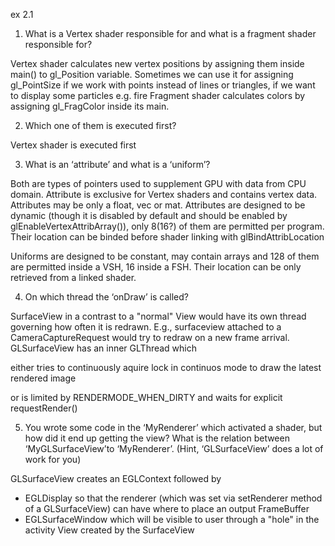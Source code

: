 ex 2.1

1. What is a Vertex shader responsible for and what is a fragment shader 
responsible for?

Vertex shader calculates new vertex positions by assigning them inside 
main() to gl_Position variable. Sometimes we can use it for 
assigning gl_PointSize if we work with points instead of lines or 
triangles, if we want to display some particles e.g. fire
Fragment shader calculates colors by assigning gl_FragColor inside its 
main. 

2. Which one of them is executed first? 

Vertex shader is executed first

3. What is an ‘attribute’ and what is a ‘uniform’? 

Both are types of pointers used to supplement GPU with data from CPU 
domain. Attribute is exclusive for Vertex shaders and contains vertex 
data. Attributes may be only a float, vec or mat. Attributes are designed 
to be dynamic (though it is disabled by default and should be enabled by 
glEnableVertexAttribArray()), only 8(16?) of them are permitted per 
program. Their location can be binded before shader linking with 
glBindAttribLocation

Uniforms are designed to be constant, may contain arrays and 128 of them 
are permitted inside a VSH, 16 inside a FSH. Their location can be only 
retrieved from a linked shader.

4. On which thread the ‘onDraw’ is called? 

SurfaceView in a contrast to a "normal" View would have its own thread 
governing how often it is redrawn. E.g., surfaceview attached to a 
CameraCaptureRequest would try to redraw on a new frame arrival. 
GLSurfaceView has an inner GLThread which 

either tries to continuously aquire lock in continuos mode to draw 
the latest rendered image 

or is limited by RENDERMODE_WHEN_DIRTY and waits for explicit 
requestRender() 

5. You wrote some code in the ‘MyRenderer’ which activated a shader, but 
how did it end up getting the view? What is the relation between 
‘MyGLSurfaceView’to ‘MyRenderer’. (Hint, ‘GLSurfaceView’ does a lot of 
work for you)

GLSurfaceView creates an EGLContext followed by 
- EGLDisplay so that the renderer (which was set via setRenderer 
method of a GLSurfaceView) can have where to place an output FrameBuffer
- EGLSurfaceWindow which will be visible to user through a "hole" in the 
activity View created by the SurfaceView
